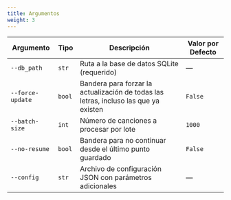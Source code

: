 ```yaml
---
title: Argumentos
weight: 3
---
```


| Argumento        | Tipo   | Descripción                                                                          | Valor por Defecto |
| ---------------- | ------ | ------------------------------------------------------------------------------------ | ----------------- |
| `--db_path`      | `str`  | Ruta a la base de datos SQLite (requerido)                                           | —                 |
| `--force-update` | `bool` | Bandera para forzar la actualización de todas las letras, incluso las que ya existen | `False`           |
| `--batch-size`   | `int`  | Número de canciones a procesar por lote                                              | `1000`            |
| `--no-resume`    | `bool` | Bandera para no continuar desde el último punto guardado                             | `False`           |
| `--config`       | `str`  | Archivo de configuración JSON con parámetros adicionales                             | —                 |